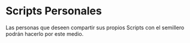 # Scripts Personales

Las personas que deseen compartir sus propios Scripts con el semillero podrán hacerlo por este medio.